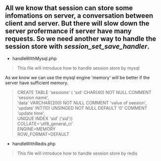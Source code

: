 All we know that session can store some infomations on server, a conversation between client and server.
But there will slow down the server profermance if server have many requests. So we need another way to
handle the session store  with *session_set_save_handler*.
------------------------------------------------------------------------------------------------------------------------------------------------------------
* handleWithMysql.php 
>This file will introduce how to handle session store by mysql

As we know we can use the mysql engine 'memory' will be better if the server have sufficient memory.
>    CREATE TABLE 'sessions' (
>    'sid' CHAR(40) NOT NULL COMMENT 'session name',  
>    'data' VARCHAR(200) NOT NULL COMMENT 'value of seesion',  
>    'update' INT(10) UNSINGED NOT NULL DEFAULT '0' COMMENT 'update time',   
>    UNIQUE INDEX 'sid' ('sid'))  
>    COLLATE='utf8_general_ci'   
>    ENGINE=MEMORY   
>    ROW_FORMAT=DEFAULT   

* handleWithRedis.php
>This file will introduce how to handle session store by redis
